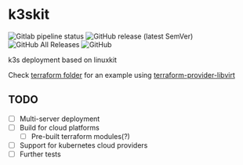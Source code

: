 # k3skit

![Gitlab pipeline status](https://img.shields.io/gitlab/pipeline/ulm0/k3skit/master?style=flat-square) ![GitHub release (latest SemVer)](https://img.shields.io/github/v/release/ulm0/k3skit?style=flat-square) ![GitHub All Releases](https://img.shields.io/github/downloads/ulm0/k3skit/total?style=flat-square) ![GitHub](https://img.shields.io/github/license/ulm0/k3skit?style=flat-square)

k3s deployment based on linuxkit

Check [terraform folder](./terraform) for an example using [terraform-provider-libvirt](https://github.com/dmacvicar/terraform-provider-libvirt)

## TODO
- [ ] Multi-server deployment
- [ ] Build for cloud platforms
    - [ ] Pre-built terraform modules(?)
- [ ] Support for kubernetes cloud providers
- [ ] Further tests
